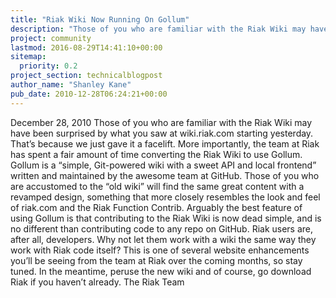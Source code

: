 ```yaml
---
title: "Riak Wiki Now Running On Gollum"
description: "Those of you who are familiar with the Riak Wiki may have been surprised by what you saw at wiki.riak.com starting yesterday. That's because we just gave it a facelift. More importantly, the team at Riak has spent a fair amount of time converting the Riak Wiki to use Gollum."
project: community
lastmod: 2016-08-29T14:41:10+00:00
sitemap:
  priority: 0.2
project_section: technicalblogpost
author_name: "Shanley Kane"
pub_date: 2010-12-28T06:24:21+00:00
---
```

December 28, 2010
Those of you who are familiar with the Riak Wiki may have been surprised by what you saw at wiki.riak.com starting yesterday. That’s because we just gave it a facelift. More importantly, the team at Riak has spent a fair amount of time converting the Riak Wiki to use Gollum. Gollum is a “simple, Git-powered wiki with a sweet API and local frontend” written and maintained by the awesome team at GitHub.
Those of you who are accustomed to the “old wiki” will find the same great content with a revamped design, something that more closely resembles the look and feel of riak.com and the Riak Function Contrib.
Arguably the best feature of using Gollum is that contributing to the Riak Wiki is now dead simple, and is no different than contributing code to any repo on GitHub. Riak users are, after all, developers. Why not let them work with a wiki the same way they work with Riak code itself?
This is one of several website enhancements you’ll be seeing from the team at Riak over the coming months, so stay tuned.
In the meantime, peruse the new wiki and of course, go download Riak if you haven’t already.
The Riak Team
